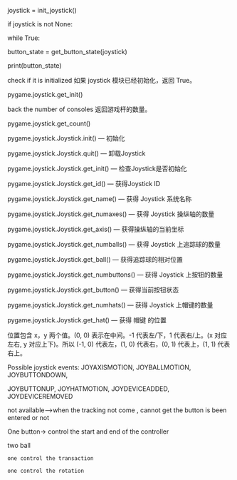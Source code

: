 

joystick = init_joystick()

if joystick is not None:

while True:

button_state = get_button_state(joystick)

print(button_state)

check if it is initialized  如果 joystick 模块已经初始化，返回 True。

pygame.joystick.get_init()

back the number of consoles 返回游戏杆的数量。

pygame.joystick.get_count()

pygame.joystick.Joystick.init()  —  初始化

pygame.joystick.Joystick.quit()  —  卸载Joystick

pygame.joystick.Joystick.get_init()  —  检查Joystick是否初始化

pygame.joystick.Joystick.get_id()  —  获得Joystick ID

pygame.joystick.Joystick.get_name()  —  获得 Joystick 系统名称

pygame.joystick.Joystick.get_numaxes()  —  获得 Joystick 操纵轴的数量

pygame.joystick.Joystick.get_axis()  —  获得操纵轴的当前坐标

pygame.joystick.Joystick.get_numballs()  —  获得 Joystick 上追踪球的数量

pygame.joystick.Joystick.get_ball()  —  获得追踪球的相对位置

pygame.joystick.Joystick.get_numbuttons()  —  获得 Joystick 上按钮的数量

pygame.joystick.Joystick.get_button()  —  获得当前按钮状态

pygame.joystick.Joystick.get_numhats()  —  获得 Joystick 上帽键的数量

pygame.joystick.Joystick.get_hat()  —  获得 帽键 的位置

位置包含 x，y 两个值。(0, 0) 表示在中间。-1 代表左/下，1 代表右/上。(x 对应左右, y 对应上下)。所以 (-1, 0) 代表左，(1, 0) 代表右，(0, 1) 代表上，(1, 1) 代表右上。

Possible joystick events: JOYAXISMOTION, JOYBALLMOTION, JOYBUTTONDOWN,

JOYBUTTONUP, JOYHATMOTION, JOYDEVICEADDED, JOYDEVICEREMOVED

not available-->when the tracking not come , cannot get the button is been entered or not

One button-> control the start and end of  the controller

two ball

    one control the transaction

    one control the rotation
